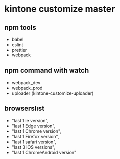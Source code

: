 # kintone customize master

## npm tools

- babel
- eslint
- prettier
- webpack

## npm command with watch

- webpack_dev
- webpack_prod
- uploader (kintone-customize-uploader)

## browserslist

- "last 1 ie version",
- "last 1 Edge version",
- "last 1 Chrome version",
- "last 1 Firefox version",
- "last 1 safari version",
- "last 3 iOS versions",
- "last 1 ChromeAndroid version"
